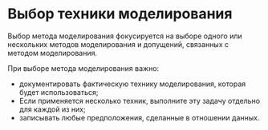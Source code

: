 Выбор техники моделирования
==================================

Выбор метода моделирования фокусируется на выборе одного или нескольких методов моделирования и допущений, связанных с методом моделирования.

При выборе метода моделирования важно:
- документировать фактическую технику моделирования, которая будет использоваться;
- Если применяется несколько техник, выполните эту задачу отдельно для каждой из них;
- записывать любые предположения, сделанные в отношении данных.